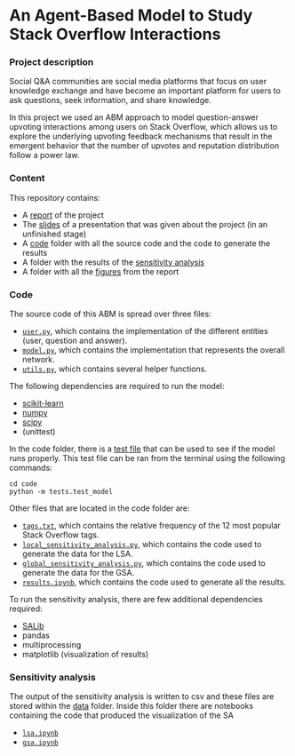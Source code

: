 # An Agent-Based Model to Study Stack Overflow Interactions

### Project description

Social Q\&A communities are social media platforms that focus on user knowledge exchange and have become an important platform for users to ask questions, seek information, and share knowledge.

In this project we used an ABM approach to model question-answer upvoting interactions among users on Stack Overflow, which allows us to explore the underlying upvoting feedback mechanisms that result in the emergent behavior that the number of upvotes and reputation distribution follow a power law.

### Content

This repository contains:
* A [report](https://github.com/AaronDC60/ABM_stackoverflow_network/blob/main/ABM_stackoverflow.pdf) of the project
* The [slides](https://github.com/AaronDC60/ABM_stackoverflow_network/blob/main/presentation.pdf) of a presentation that was given about the project (in an unfinished stage)
* A [code](https://github.com/AaronDC60/ABM_stackoverflow_network/tree/main/code) folder with all the source code and the code to generate the results
* A folder with the results of the [sensitivity analysis](https://github.com/AaronDC60/ABM_stackoverflow_network/tree/main/sensitivity_analysis)
* A folder with all the [figures](https://github.com/AaronDC60/ABM_stackoverflow_network/tree/main/figures) from the report

### Code

The source code of this ABM is spread over three files:
* [`user.py`](https://github.com/AaronDC60/ABM_stackoverflow_network/blob/main/code/user.py), which contains the implementation of the different entities (user, question and answer).
* [`model.py`](https://github.com/AaronDC60/ABM_stackoverflow_network/blob/main/code/model.py), which contains the implementation that represents the overall network.
* [`utils.py`](https://github.com/AaronDC60/ABM_stackoverflow_network/blob/main/code/utils.py), which contains several helper functions.

The following dependencies are required to run the model:
* [scikit-learn](https://scikit-learn.org/stable/install.html)
* [numpy](https://numpy.org/install/)
* [scipy](https://scipy.org/install/)
* (unittest)

In the code folder, there is a [test file](https://github.com/AaronDC60/ABM_stackoverflow_network/blob/main/code/tests/test_model.py) that can be used to see if the model runs properly.
This test file can be ran from the terminal using the following commands:
```
cd code
python -m tests.test_model
```

Other files that are located in the code folder are:
* [`tags.txt`](https://github.com/AaronDC60/ABM_stackoverflow_network/blob/main/code/tags.txt), which contains the relative frequency of the 12 most popular Stack Overflow tags.
* [`local_sensitivity_analysis.py`](https://github.com/AaronDC60/ABM_stackoverflow_network/blob/main/code/local_sensitivity_analysis.py), which contains the code used to generate the data for the LSA.
* [`global_sensitivity_analysis.py`](https://github.com/AaronDC60/ABM_stackoverflow_network/blob/main/code/global_sensitivity_analysis.py), which contains the code used to generate the data for the GSA.
* [`results.ipynb`](https://github.com/AaronDC60/ABM_stackoverflow_network/blob/main/code/results.ipynb), which contains the code used to generate all the results.

To run the sensitivity analysis, there are few additional dependencies required:
* [SALib](https://salib.readthedocs.io/en/latest/getting-started.html#installing-salib)
* pandas
* multiprocessing
* matplotlib (visualization of results)

### Sensitivity analysis

The output of the sensitivity analysis is written to csv and these files are stored within the [data](https://github.com/AaronDC60/ABM_stackoverflow_network/tree/main/sensitivity_analysis/data) folder.
Inside this folder there are notebooks containing the code that produced the visualization of the SA

* [`lsa.ipynb`](https://github.com/AaronDC60/ABM_stackoverflow_network/blob/main/sensitivity_analysis/lsa.ipynb)
* [`gsa.ipynb`](https://github.com/AaronDC60/ABM_stackoverflow_network/blob/main/sensitivity_analysis/gsa.ipynb)
